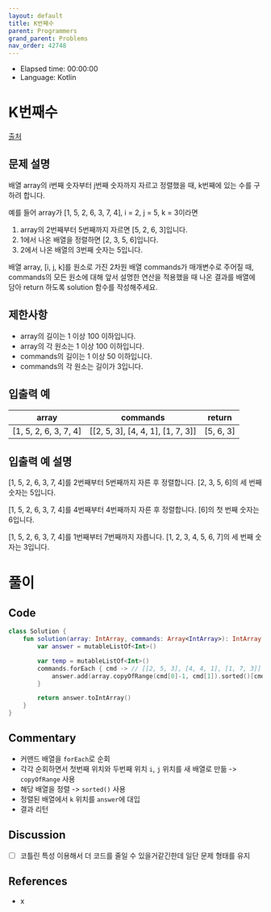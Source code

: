```yaml
---
layout: default
title: K번째수
parent: Programmers
grand_parent: Problems
nav_order: 42748
---
```


- Elapsed time: 00:00:00
- Language: Kotlin

# K번째수

[출처](https://programmers.co.kr/learn/courses/30/lessons/42748?language=kotlin)

## 문제 설명

배열 array의 i번째 숫자부터 j번째 숫자까지 자르고 정렬했을 때, k번째에 있는 수를 구하려 합니다.

예를 들어 array가 [1, 5, 2, 6, 3, 7, 4], i = 2, j = 5, k = 3이라면

1. array의 2번째부터 5번째까지 자르면 [5, 2, 6, 3]입니다.
2. 1에서 나온 배열을 정렬하면 [2, 3, 5, 6]입니다.
3. 2에서 나온 배열의 3번째 숫자는 5입니다.

배열 array, [i, j, k]를 원소로 가진 2차원 배열 commands가 매개변수로 주어질 때, commands의 모든 원소에 대해 앞서 설명한 연산을 적용했을 때 나온 결과를 배열에 담아 return 하도록 solution 함수를 작성해주세요.

## 제한사항

- array의 길이는 1 이상 100 이하입니다.
- array의 각 원소는 1 이상 100 이하입니다.
- commands의 길이는 1 이상 50 이하입니다.
- commands의 각 원소는 길이가 3입니다.

## 입출력 예

| array                 | commands                          | return    |
| --------------------- | --------------------------------- | --------- |
| [1, 5, 2, 6, 3, 7, 4] | [[2, 5, 3], [4, 4, 1], [1, 7, 3]] | [5, 6, 3] |

## 입출력 예 설명

[1, 5, 2, 6, 3, 7, 4]를 2번째부터 5번째까지 자른 후 정렬합니다. [2, 3, 5, 6]의 세 번째 숫자는 5입니다.

[1, 5, 2, 6, 3, 7, 4]를 4번째부터 4번째까지 자른 후 정렬합니다. [6]의 첫 번째 숫자는 6입니다.

[1, 5, 2, 6, 3, 7, 4]를 1번째부터 7번째까지 자릅니다. [1, 2, 3, 4, 5, 6, 7]의 세 번째 숫자는 3입니다.


# 풀이

## Code

``` kotlin
class Solution {
    fun solution(array: IntArray, commands: Array<IntArray>): IntArray {
        var answer = mutableListOf<Int>()

        var temp = mutableListOf<Int>()
        commands.forEach { cmd -> // [[2, 5, 3], [4, 4, 1], [1, 7, 3]]
            answer.add(array.copyOfRange(cmd[0]-1, cmd[1]).sorted()[cmd[2]-1])
        }

        return answer.toIntArray()
    }
}
```

## Commentary

- 커맨드 배열을 `forEach`로 순회
- 각각 순회하면서 첫번째 위치와 두번째 위치 `i`, `j` 위치를 새 배열로 만듦 -> `copyOfRange` 사용
- 해당 배열을 정렬 -> `sorted()` 사용
- 정렬된 배열에서 `k` 위치를 `answer`에 대입
- 결과 리턴

## Discussion

- [ ] 코틀린 특성 이용해서 더 코드를 줄일 수 있을거같긴한데 일단 문제 형태를 유지

## References
- x